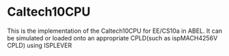 # Caltech10CPU
This is the implementation of the Caltech10CPU for EE/CS10a in ABEL. It can be simulated or loaded onto an appropriate CPLD(such as ispMACH4256V CPLD) using ISPLEVER
